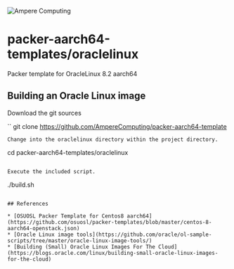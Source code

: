 ![Ampere Computing](https://avatars2.githubusercontent.com/u/34519842?s=400&u=1d29afaac44f477cbb0226139ec83f73faefe154&v=4)

# packer-aarch64-templates/oraclelinux

Packer template for OracleLinux 8.2 aarch64

## Building an Oracle Linux image

Download the git sources

``
git clone https://github.com/AmpereComputing/packer-aarch64-template
```
Change into the oraclelinux directory within the project directory.

```
cd packer-aarch64-templates/oraclelinux
```

Execute the included script.

```
./build.sh
```

## References

* [OSUOSL Packer Template for Centos8 aarch64](https://github.com/osuosl/packer-templates/blob/master/centos-8-aarch64-openstack.json)
* [Oracle Linux image tools](https://github.com/oracle/ol-sample-scripts/tree/master/oracle-linux-image-tools/)
* [Building (Small) Oracle Linux Images For The Cloud](https://blogs.oracle.com/linux/building-small-oracle-linux-images-for-the-cloud)
